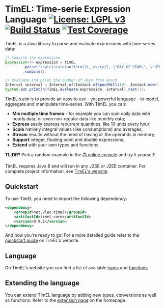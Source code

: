 # TimEL: Time-serie Expression Language [![License: LGPL v3](https://img.shields.io/badge/License-LGPL%20v3-blue.svg)](https://www.gnu.org/licenses/lgpl-3.0) [![Build Status](https://travis-ci.com/aleofreddi/timel.svg?branch=master)](https://travis-ci.com/aleofreddi/timel) [![Test Coverage](https://codecov.io/gh/aleofreddi/timel/branch/master/graph/badge.svg)](https://codecov.io/gh/aleofreddi/timel)

TimEL is a Java library to parse and evaluate expressions with time-series data:

```java
// Compile the expression
Expression<?> expression = TimEL
        .parse("scale(scale(uniform(1), every(1, \"DAY_OF_YEAR\", \"UTC\")))")
        .compile();

// Evaluate and print the number of days from epoch
Interval interval = Interval.of(Instant.ofEpochMilli(0), Instant.now());
System.out.println(TimEL.evaluate(expression, interval).next());
```

TimEL's aim is to provide an easy to use - yet powerful language - to model, aggregate and manipulate time-series. With TimEL you can:

  * **Mix multiple time frames** - for example you can sum daily data with hourly data, or even non-regular data like monthly data;
  * **Express** easily express recurrent quantities, like 10 units every hour;
  * **Scale** natively integral values (like consumptions) and averages;
  * **Stream** results without the need of having all the operands in memory;
  * **Support** integer, floating point and double expressions;
  * **Extend** with your own types and functions.

**TL;DR?** Pick a random example in the [📺 online console](https://timel.vleo.net/console) and try it yourself!

TimEL requires Java 8 and will run in any J2SE or J2EE container.  For complete project information, see [TimEL's website](https://timel.vleo.net).

## Quickstart

To use TimEL you need to import the following dependency:

```xml
<dependency>
    <groupId>net.vleo.timel</groupId>
    <artifactId>timel-core</artifactId>
    <version>0.9.1</version>
</dependency>
```

And now you're ready to go! For a more detailed guide refer to the [quickstart guide](https://timel.vleo.net/dokuwiki/doku.php/quickstart) on TimEL's website.

## Language

On TimEL's website you can find a list of available [types](https://timel.vleo.net/dokuwiki/doku.php/data_types) and [functions](https://timel.vleo.net/dokuwiki/doku.php/functions).

## Extending the language

You can extend TimEL language by adding new types, conversions as well as functions. Refer to the [extension page](http://timel.vleo.net/dokuwiki/doku.php/extensions) on the homepage.
